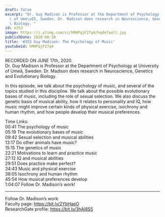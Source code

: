 ```yaml
---
draft: false
excerpt: "Dr. Guy Madison is Professor at the Department of Psychology at University\
  \ of Ume\xE5, Sweden. Dr. Madison does research in Neuroscience, Genetics and Evolutionary\
  \ Biology. "
id: e353
image: https://i.ytimg.com/vi/hMHPqjF27q4/hqdefault.jpg
publishDate: 2020-08-10
title: '#353 Guy Madison: The Psychology of Music'
youtubeid: hMHPqjF27q4
---
```

RECORDED ON JUNE 17th, 2020.  
Dr. Guy Madison is Professor at the Department of Psychology at University of Umeå, Sweden. Dr. Madison does research in Neuroscience, Genetics and Evolutionary Biology. 

In this episode, we talk about the psychology of music, and several of the topics studied in this discipline. We talk about the possible evolutionary bases of music, including the role of sexual selection. We also discuss the genetic basis of musical ability, how it relates to personality and IQ, how music might improve certain kinds of physical exercise, isochrony and human rhythm, and how people develop their musical preferences.

Time Links:  
00:41  The psychology of music  
05:19  The evolutionary bases of music  
09:42  Sexual selection and musical abilities  
13:17  Do other animals have music?  
15:15  The genetics of music  
22:21  Motivations to learn and practice music  
27:12  IQ and musical abilities  
29:51  Does practice make perfect?  
34:43  Music and physical exercise  
38:05  Isochrony and human rhythm  
45:54  How musical preferences develop  
1:04:07  Follow Dr. Madison’s work!

---

Follow Dr. Madison’s work:  
Faculty page: https://bit.ly/2YbHaeO  
ResearchGate profile: https://bit.ly/3hAj8S5
